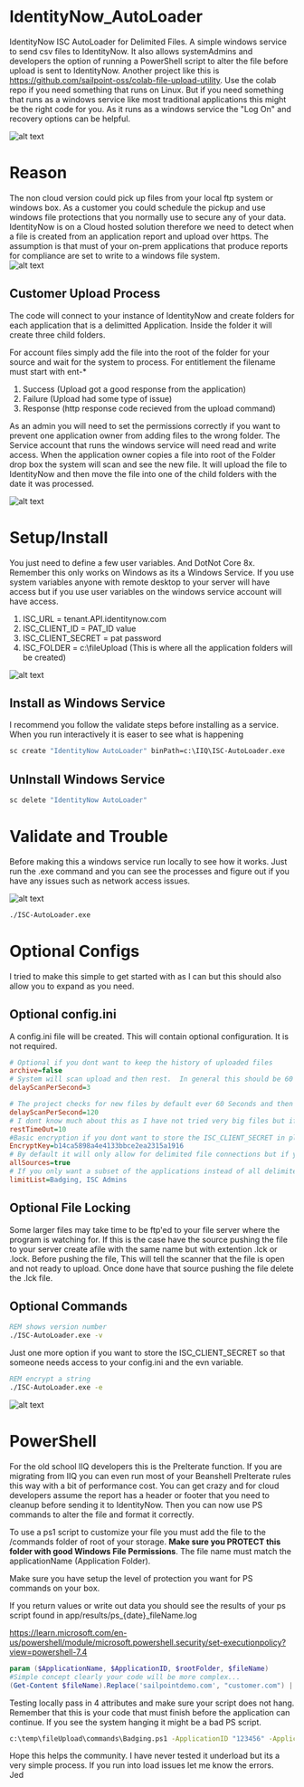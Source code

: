 # IdentityNow_AutoLoader
IdentityNow ISC AutoLoader for Delimited Files.  A simple windows service to send csv files to IdentityNow.  It also allows systemAdmins and developers the option of running a PowerShell script to alter the file before upload is sent to IdentityNow.  Another project like this is https://github.com/sailpoint-oss/colab-file-upload-utility.  Use the colab repo if you need something that runs on Linux.  But if you need something that runs as a windows service like most traditional applications this might be the right code for you.  As it runs as a windows service the "Log On" and recovery options can be helpful.  


![alt text](images/0.png)

# Reason
The non cloud version could pick up files from your local ftp system or windows box.  As a customer you could schedule the pickup and use windows file protections that you normally use to secure any of your data.  IdentityNow is on a Cloud hosted solution therefore we need to detect when a file is created from an application report and upload over https.  The assumption is that must of your on-prem applications that produce reports for compliance are set to write to a windows file system.  
![alt text](images/2.png)

## Customer Upload Process
The code will connect to your instance of IdentityNow and create folders for each application that is a delimitted Application.  Inside the folder it will create three child folders. 

For account files simply add the file into the root of the folder for your source and wait for the system to process.  For entitlement the filename must start with ent-*

1) Success (Upload got a good response from the application)
2) Failure (Upload had some type of issue)
3) Response (http response code recieved from the upload command)

As an admin you will need to set the permissions correctly if you want to prevent one application owner from adding files to the wrong folder.  The Service account that runs the windows service will need read and write access.  When the application owner copies a file into root of the Folder drop box the system will scan and see the new file.  It will upload the file to IdentityNow and then move the file into one of the child folders with the date it was processed.  

![alt text](images/3.1.png)

# Setup/Install
You just need to define a few user variables. And DotNot Core 8x.  Remember this only works on Windows as its a Windows Service.  If you use system variables anyone with remote desktop to your server will have access but if you use user variables on the windows service account will have access.  

1) ISC_URL = tenant.API.identitynow.com
2) ISC_CLIENT_ID = PAT_ID value
3) ISC_CLIENT_SECRET = pat password
4) ISC_FOLDER = c:\fileUpload  (This is where all the application folders will be created)

![alt text](images/1.1.png)

## Install as Windows Service
I recommend you follow the validate steps before installing as a service.  When you run interactively it is easer to see what is happening

```cmd
sc create "IdentityNow AutoLoader" binPath=c:\IIQ\ISC-AutoLoader.exe
```

## UnInstall Windows Service
```cmd
sc delete "IdentityNow AutoLoader"
```

# Validate and Trouble
Before making this a windows service run locally to see how it works.  Just run the .exe command and you can see the processes and figure out if you have any issues such as network access issues.

![alt text](images/4.png)

```cmd 
./ISC-AutoLoader.exe
```

# Optional Configs
I tried to make this simple to get started with as I can but this should also allow you to expand as you need.

## Optional config.ini
A config.ini file will be created.  This will contain optional configuration.  It is not required.  
``` ini
# Optional if you dont want to keep the history of uploaded files
archive=false
# System will scan upload and then rest.  In general this should be 60 as thats a min but in testing you can drop this or increase as you need
delayScanPerSecond=3

# The project checks for new files by default ever 60 Seconds and then gives your filesystem a rest and rescans.  You can alter this number as you need
delayScanPerSecond=120
# I dont know much about this as I have not tried very big files but if you get timeouts try updating this number in Minutes
restTimeOut=10
#Basic encryption if you dont want to store the ISC_CLIENT_SECRET in plan text
EncryptKey=b14ca5898a4e4133bbce2ea2315a1916
# By default it will only allow for delimited file connections but if you need to bring in all sources for things like entitlement uploads you can add a true statement.  If you have limitList and true limitList takes priority.
allSources=true
# If you only want a subset of the applications instead of all delimited apps
limitList=Badging, ISC Admins
``` 

## Optional File Locking
Some larger files may take time to be ftp'ed to your file server where the program is watching for.  If this is the case have the source pushing the file to your server create afile with the same name but with extention .lck or .lock.  Before pushing the file, This will tell the scanner that the file is open and not ready to upload.  Once done have that source pushing the file delete the .lck file.

## Optional Commands

```cmd 
REM shows version number
./ISC-AutoLoader.exe -v
```

Just one more option if you want to store the ISC_CLIENT_SECRET so that someone needs access to your config.ini and the evn variable.  

```cmd 
REM encrypt a string
./ISC-AutoLoader.exe -e
```
![alt text](images/5.png)

# PowerShell
For the old school IIQ developers this is the PreIterate function.  If you are migrating from IIQ you can even run most of your Beanshell PreIterate rules this way with a bit of performance cost.  You can get crazy and for cloud developers assume the report has a header or footer that you need to cleanup before sending it to IdentityNow.  Then you can now use PS commands to alter the file and format it correctly.  

To use a ps1 script to customize your file you must add the file to the /commands folder of root of your storage.  **Make sure you PROTECT this folder with good Windows File Permissions**.  The file name must match the applicationName (Application Folder).

Make sure you have setup the level of protection you want for PS commands on your box. 

If you return values or write out data you should see the results of your ps script found  in app/results/ps_{date}_fileName.log


https://learn.microsoft.com/en-us/powershell/module/microsoft.powershell.security/set-executionpolicy?view=powershell-7.4

```ps1
param ($ApplicationName, $ApplicationID, $rootFolder, $fileName)
#Simple concept clearly your code will be more complex...
(Get-Content $fileName).Replace('sailpointdemo.com', "customer.com") | Set-Content $fileName
```

Testing locally pass in 4 attributes and make sure your script does not hang.  Remember that this is your code that must finish before the application can continue.  If you see the system hanging it might be a bad PS script.  
```cmd
c:\temp\fileUpload\commands\Badging.ps1 -ApplicationID "123456" -ApplicationName "Badging"
```

Hope this helps the community.  I have never tested it underload but its a very simple process.  If you run into load issues let me know the errors.    
Jed